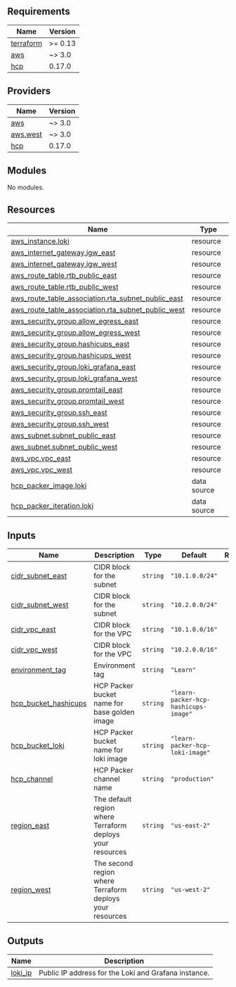 <!-- BEGIN_TF_DOCS -->
## Requirements

| Name | Version |
|------|---------|
| <a name="requirement_terraform"></a> [terraform](#requirement\_terraform) | >= 0.13 |
| <a name="requirement_aws"></a> [aws](#requirement\_aws) | ~> 3.0 |
| <a name="requirement_hcp"></a> [hcp](#requirement\_hcp) | 0.17.0 |

## Providers

| Name | Version |
|------|---------|
| <a name="provider_aws"></a> [aws](#provider\_aws) | ~> 3.0 |
| <a name="provider_aws.west"></a> [aws.west](#provider\_aws.west) | ~> 3.0 |
| <a name="provider_hcp"></a> [hcp](#provider\_hcp) | 0.17.0 |

## Modules

No modules.

## Resources

| Name | Type |
|------|------|
| [aws_instance.loki](https://registry.terraform.io/providers/hashicorp/aws/latest/docs/resources/instance) | resource |
| [aws_internet_gateway.igw_east](https://registry.terraform.io/providers/hashicorp/aws/latest/docs/resources/internet_gateway) | resource |
| [aws_internet_gateway.igw_west](https://registry.terraform.io/providers/hashicorp/aws/latest/docs/resources/internet_gateway) | resource |
| [aws_route_table.rtb_public_east](https://registry.terraform.io/providers/hashicorp/aws/latest/docs/resources/route_table) | resource |
| [aws_route_table.rtb_public_west](https://registry.terraform.io/providers/hashicorp/aws/latest/docs/resources/route_table) | resource |
| [aws_route_table_association.rta_subnet_public_east](https://registry.terraform.io/providers/hashicorp/aws/latest/docs/resources/route_table_association) | resource |
| [aws_route_table_association.rta_subnet_public_west](https://registry.terraform.io/providers/hashicorp/aws/latest/docs/resources/route_table_association) | resource |
| [aws_security_group.allow_egress_east](https://registry.terraform.io/providers/hashicorp/aws/latest/docs/resources/security_group) | resource |
| [aws_security_group.allow_egress_west](https://registry.terraform.io/providers/hashicorp/aws/latest/docs/resources/security_group) | resource |
| [aws_security_group.hashicups_east](https://registry.terraform.io/providers/hashicorp/aws/latest/docs/resources/security_group) | resource |
| [aws_security_group.hashicups_west](https://registry.terraform.io/providers/hashicorp/aws/latest/docs/resources/security_group) | resource |
| [aws_security_group.loki_grafana_east](https://registry.terraform.io/providers/hashicorp/aws/latest/docs/resources/security_group) | resource |
| [aws_security_group.loki_grafana_west](https://registry.terraform.io/providers/hashicorp/aws/latest/docs/resources/security_group) | resource |
| [aws_security_group.promtail_east](https://registry.terraform.io/providers/hashicorp/aws/latest/docs/resources/security_group) | resource |
| [aws_security_group.promtail_west](https://registry.terraform.io/providers/hashicorp/aws/latest/docs/resources/security_group) | resource |
| [aws_security_group.ssh_east](https://registry.terraform.io/providers/hashicorp/aws/latest/docs/resources/security_group) | resource |
| [aws_security_group.ssh_west](https://registry.terraform.io/providers/hashicorp/aws/latest/docs/resources/security_group) | resource |
| [aws_subnet.subnet_public_east](https://registry.terraform.io/providers/hashicorp/aws/latest/docs/resources/subnet) | resource |
| [aws_subnet.subnet_public_west](https://registry.terraform.io/providers/hashicorp/aws/latest/docs/resources/subnet) | resource |
| [aws_vpc.vpc_east](https://registry.terraform.io/providers/hashicorp/aws/latest/docs/resources/vpc) | resource |
| [aws_vpc.vpc_west](https://registry.terraform.io/providers/hashicorp/aws/latest/docs/resources/vpc) | resource |
| [hcp_packer_image.loki](https://registry.terraform.io/providers/hashicorp/hcp/0.17.0/docs/data-sources/packer_image) | data source |
| [hcp_packer_iteration.loki](https://registry.terraform.io/providers/hashicorp/hcp/0.17.0/docs/data-sources/packer_iteration) | data source |

## Inputs

| Name | Description | Type | Default | Required |
|------|-------------|------|---------|:--------:|
| <a name="input_cidr_subnet_east"></a> [cidr\_subnet\_east](#input\_cidr\_subnet\_east) | CIDR block for the subnet | `string` | `"10.1.0.0/24"` | no |
| <a name="input_cidr_subnet_west"></a> [cidr\_subnet\_west](#input\_cidr\_subnet\_west) | CIDR block for the subnet | `string` | `"10.2.0.0/24"` | no |
| <a name="input_cidr_vpc_east"></a> [cidr\_vpc\_east](#input\_cidr\_vpc\_east) | CIDR block for the VPC | `string` | `"10.1.0.0/16"` | no |
| <a name="input_cidr_vpc_west"></a> [cidr\_vpc\_west](#input\_cidr\_vpc\_west) | CIDR block for the VPC | `string` | `"10.2.0.0/16"` | no |
| <a name="input_environment_tag"></a> [environment\_tag](#input\_environment\_tag) | Environment tag | `string` | `"Learn"` | no |
| <a name="input_hcp_bucket_hashicups"></a> [hcp\_bucket\_hashicups](#input\_hcp\_bucket\_hashicups) | HCP Packer bucket name for base golden image | `string` | `"learn-packer-hcp-hashicups-image"` | no |
| <a name="input_hcp_bucket_loki"></a> [hcp\_bucket\_loki](#input\_hcp\_bucket\_loki) | HCP Packer bucket name for loki image | `string` | `"learn-packer-hcp-loki-image"` | no |
| <a name="input_hcp_channel"></a> [hcp\_channel](#input\_hcp\_channel) | HCP Packer channel name | `string` | `"production"` | no |
| <a name="input_region_east"></a> [region\_east](#input\_region\_east) | The default region where Terraform deploys your resources | `string` | `"us-east-2"` | no |
| <a name="input_region_west"></a> [region\_west](#input\_region\_west) | The second region where Terraform deploys your resources | `string` | `"us-west-2"` | no |

## Outputs

| Name | Description |
|------|-------------|
| <a name="output_loki_ip"></a> [loki\_ip](#output\_loki\_ip) | Public IP address for the Loki and Grafana instance. |
<!-- END_TF_DOCS -->
